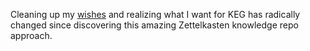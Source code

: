 Cleaning up my [wishes] and realizing what I want for KEG has radically
changed since discovering this amazing Zettelkasten knowledge repo
approach.

[wishes]: <https://github.com/rwxrob/wish>
